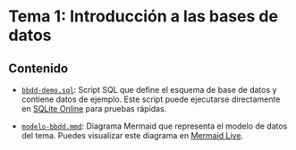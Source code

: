 # Tema 1: Introducción a las bases de datos

## Contenido

* [`bbdd-demo.sql`](code/bbdd-demo.sql): Script SQL que define el esquema de base de datos y contiene datos de ejemplo. Este script puede ejecutarse directamente en [SQLite Online](https://sqliteonline.com/) para pruebas rápidas.

* [`modelo-bbdd.mmd`](code/modelo-bbdd.mmd): Diagrama Mermaid que representa el modelo de datos del tema. Puedes visualizar este diagrama en [Mermaid Live](https://mermaid.live/).
